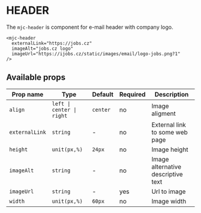 # HEADER

The `mjc-header` is component for e-mail header with company logo.

```mjml
<mjc-header
  externalLink="https://jobs.cz"
  imageAlt="jobs.cz logo"
  imageUrl="https://ijobs.cz/static/images/email/logo-jobs.png?1"
/>
```

## Available props

| Prop name      | Type                      | Default  | Required | Description                        |
| -------------- | ------------------------- | -------- | -------- | ---------------------------------- |
| `align`        | `left \| center \| right` | `center` | no       | Image aligment                     |
| `externalLink` | `string`                  | -        | no       | External link to some web page     |
| `height`       | `unit(px,%)`              | `24px`   | no       | Image height                       |
| `imageAlt`     | `string`                  | -        | no       | Image alternative descriptive text |
| `imageUrl`     | `string`                  | -        | yes      | Url to image                       |
| `width`        | `unit(px,%)`              | `60px`   | no       | Image width                        |
